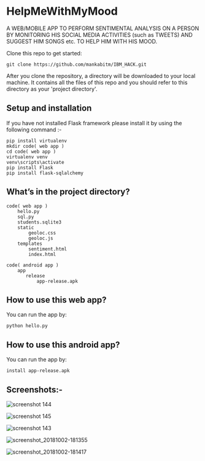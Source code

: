 # HelpMeWithMyMood

A WEB/MOBILE APP TO PERFORM SENTIMENTAL ANALYSIS ON A PERSON BY MONITORING HIS SOCIAL MEDIA ACTIVITIES (such as TWEETS) AND SUGGEST HIM SONGS etc. TO HELP HIM WITH HIS MOOD.


Clone this repo to get started:

```
git clone https://github.com/mankabitm/IBM_HACK.git
```

After you clone the repository, a directory will be downloaded to your local machine. It contains all the files of this repo and you should refer to this directory as your 'project directory'.


## Setup and installation

If you have not installed Flask framework please install it by using the following command :-  
```
pip install virtualenv
mkdir code( web app )
cd code( web app )
virtualenv venv
venv\scripts\activate
pip install Flask
pip install flask-sqlalchemy

```

## What’s in the project directory?
```
code( web app )
    hello.py
    sql.py
    students.sqlite3
    static
        geoloc.css
        geoloc.js
    templates
        sentiment.html
        index.html
```
```
code( android app )
    app
       release
           app-release.apk     
```
## How to use this web app?
 You can run the app by:  
 ```
python hello.py
```
## How to use this android app?
 You can run the app by:  
 ```
install app-release.apk
```


## Screenshots:-

![screenshot 144](https://user-images.githubusercontent.com/19537430/46347659-fb03dc00-c669-11e8-8096-a638b481cdc1.png)

![screenshot 145](https://user-images.githubusercontent.com/19537430/46347658-fa6b4580-c669-11e8-88ec-232ec8565121.png)

![screenshot 143](https://user-images.githubusercontent.com/19537430/46347661-fb9c7280-c669-11e8-8b61-070f18cacf86.png)

![screenshot_20181002-181355](https://user-images.githubusercontent.com/19537430/46349335-5be1e300-c66f-11e8-9d70-f83c7a363358.png)

![screenshot_20181002-181417](https://user-images.githubusercontent.com/19537430/46349336-5c7a7980-c66f-11e8-9e64-82bc40942784.png)
